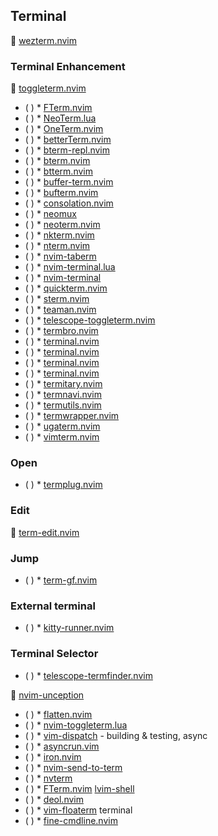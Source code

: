 ## Terminal
 [wezterm.nvim]()

### Terminal Enhancement

 [toggleterm.nvim](https://github.com/akinsho/toggleterm.nvim)
* ( )
            * [FTerm.nvim](https://github.com/numToStr/FTerm.nvim)
* ( )
            * [NeoTerm.lua](https://github.com/nyngwang/NeoTerm.lua)
* ( )
            * [OneTerm.nvim](https://github.com/LoricAndre/OneTerm.nvim)
* ( )
            * [betterTerm.nvim](https://github.com/CRAG666/betterTerm.nvim)
* ( )
            * [bterm-repl.nvim](https://github.com/lukoshkin/bterm-repl.nvim)
* ( )
            * [bterm.nvim](https://github.com/lukoshkin/bterm.nvim)
* ( )
            * [btterm.nvim](https://github.com/pvskp/btterm.nvim)
* ( )
            * [buffer-term.nvim](https://github.com/caenrique/buffer-term.nvim)
* ( )
            * [bufterm.nvim](https://github.com/boltlessengineer/bufterm.nvim)
* ( )
            * [consolation.nvim](https://github.com/pianocomposer321/consolation.nvim)
* ( )
            * [neomux](https://github.com/nikvdp/neomux)
* ( )
            * [neoterm.nvim](https://github.com/itmecho/neoterm.nvim)
* ( )
            * [nkterm.nvim](https://github.com/nickramsay19/nkterm.nvim)
* ( )
            * [nterm.nvim](https://github.com/jlesquembre/nterm.nvim)
* ( )
            * [nvim-taberm](https://github.com/fj0r/nvim-taberm)
* ( )
            * [nvim-terminal.lua](https://github.com/norcalli/nvim-terminal.lua)
* ( )
            * [nvim-terminal](https://github.com/s1n7ax/nvim-terminal)
* ( )
            * [quickterm.nvim](https://github.com/vzytoi/quickterm.nvim)
* ( )
            * [sterm.nvim](https://github.com/Hvassaa/sterm.nvim)
* ( )
            * [teaman.nvim](https://github.com/cheinigk/teaman.nvim)
* ( )
            * [telescope-toggleterm.nvim](https://github.com/ryanmsnyder/telescope-toggleterm.nvim)
* ( )
            * [termbro.nvim](https://github.com/CadeMichael/termbro.nvim)
* ( )
            * [terminal.nvim](https://github.com/AbaoFromCUG/terminal.nvim)
* ( )
            * [terminal.nvim](https://github.com/Kibadda/terminal.nvim)
* ( )
            * [terminal.nvim](https://github.com/niuiic/terminal.nvim)
* ( )
            * [terminal.nvim](https://github.com/rebelot/terminal.nvim)
* ( )
            * [termitary.nvim](https://github.com/nat-418/termitary.nvim)
* ( )
            * [termnavi.nvim](https://github.com/notomo/termnavi.nvim)
* ( )
            * [termutils.nvim](https://github.com/dk949/termutils.nvim)
* ( )
            * [termwrapper.nvim](https://github.com/oberblastmeister/termwrapper.nvim)
* ( )
            * [ugaterm.nvim](https://github.com/uga-rosa/ugaterm.nvim)
* ( )
            * [vimterm.nvim](https://github.com/VioletJewel/vimterm.nvim)
### Open
* ( )
            * [termplug.nvim](https://github.com/Ernest1338/termplug.nvim)
### Edit
 [term-edit.nvim](https://github.com/chomosuke/term-edit.nvim)
### Jump
* ( )
            * [term-gf.nvim](https://github.com/yutkat/term-gf.nvim)
### External terminal
* ( )
            * [kitty-runner.nvim](https://github.com/jghauser/kitty-runner.nvim)
### Terminal Selector
* ( )
            * [telescope-termfinder.nvim](https://github.com/tknightz/telescope-termfinder.nvim)

 [nvim-unception](https://github.com/samjwill/nvim-unception)
* ( )
            * [flatten.nvim](https://github.com/willothy/flatten.nvim)
* ( )
            * [nvim-toggleterm.lua](https://github.com/akinsho/nvim-toggleterm.lua)
* ( )
            * [vim-dispatch](https://github.com/tpope/vim-dispatch) - building & testing, async
* ( )
            * [asyncrun.vim](https://github.com/skywind3000/asyncrun.vim)
* ( )
            * [iron.nvim](https://github.com/Vigemus/iron.nvim)
* ( )
            * [nvim-send-to-term](https://github.com/mtikekar/nvim-send-to-term)
* ( )
            * [nvterm](https://github.com/NvChad/nvterm)
* ( )
            * [FTerm.nvim](https://github.com/numtostr/FTerm.nvim)
   [lvim-shell](https://github.com/lvim-tech/lvim-shell)
* ( )
            * [deol.nvim](https://github.com/Shougo/deol.nvim)
* ( )
            * [vim-floaterm](https://github.com/voldikss/vim-floaterm) terminal
* ( )
            * [fine-cmdline.nvim](https://github.com/VonHeikemen/fine-cmdline.nvim)

